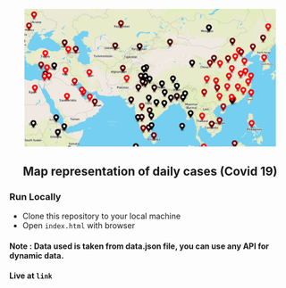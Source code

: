 <p align="center"><img src="./demo.PNG" width="450"></p>  
<h2 align="center">Map representation of daily cases (Covid 19) </h2>

### Run Locally

- Clone this repository to your local machine
- Open `index.html` with browser   

#### Note :  Data used is taken from data.json file, you can use any API for dynamic data.

#### Live at `link`   
